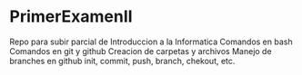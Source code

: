 # PrimerExamenII

Repo para subir parcial de Introduccion a la Informatica
Comandos en bash
Comandos en git y github
Creacion de carpetas y archivos
Manejo de branches en github
init, commit, push, branch, chekout, etc.
